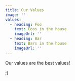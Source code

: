 ```yaml
---
title: Our Values
image: ''
values:
  - heading: Foo
    text: Foos in the house
    imageUrl: ''
  - heading: Bar
    text: Bars in the house
    imageUrl: ''
---
```


Our values are the best values!

;)
